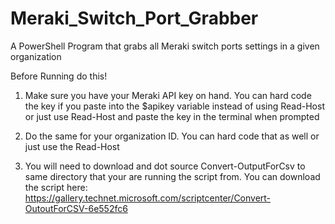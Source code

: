 # Meraki_Switch_Port_Grabber
A PowerShell Program that grabs all Meraki switch ports settings in a given organization

Before Running do this!

1. Make sure you have your Meraki API key on hand. You can hard code the key if you paste into the $apikey variable instead of using Read-Host or just use Read-Host and paste the key in the terminal when prompted

2. Do the same for your organization ID. You can hard code that as well or just use the Read-Host

3. You will need to download and dot source Convert-OutputForCsv to same directory that your are running the script from. You can download the script here: https://gallery.technet.microsoft.com/scriptcenter/Convert-OutoutForCSV-6e552fc6
